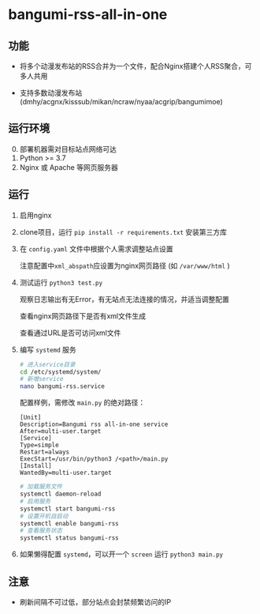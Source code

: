 # bangumi-rss-all-in-one

## 功能

- 将多个动漫发布站的RSS合并为一个文件，配合Nginx搭建个人RSS聚合，可多人共用

- 支持多数动漫发布站 (dmhy/acgnx/kisssub/mikan/ncraw/nyaa/acgrip/bangumimoe)

## 运行环境

0. 部署机器需对目标站点网络可达
1. Python >= 3.7
2. Nginx 或 Apache 等网页服务器

## 运行

1. 启用nginx

2. clone项目，运行 `pip install -r requirements.txt` 安装第三方库

3. 在 `config.yaml` 文件中根据个人需求调整站点设置

    注意配置中`xml_abspath`应设置为nginx网页路径 (如 `/var/www/html` )

4. 测试运行 `python3 test.py`

   观察日志输出有无Error，有无站点无法连接的情况，并适当调整配置

   查看nginx网页路径下是否有xml文件生成

   查看通过URL是否可访问xml文件

5. 编写 `systemd` 服务

    ```bash
    # 进入service目录
    cd /etc/systemd/system/
    # 新增service
    nano bangumi-rss.service
    ```

    配置样例，需修改 `main.py` 的绝对路径：

    ```
    [Unit]
    Description=Bangumi rss all-in-one service
    After=multi-user.target
    [Service]
    Type=simple
    Restart=always
    ExecStart=/usr/bin/python3 /<path>/main.py
    [Install]
    WantedBy=multi-user.target
    ```

    ```bash
    # 加载服务文件
    systemctl daemon-reload
    # 启用服务
    systemctl start bangumi-rss
    # 设置开机自启动
    systemctl enable bangumi-rss
    # 查看服务状态
    systemctl status bangumi-rss
    ```

6. 如果懒得配置 `systemd`，可以开一个 `screen` 运行 `python3 main.py`

## 注意

- 刷新间隔不可过低，部分站点会封禁频繁访问的IP